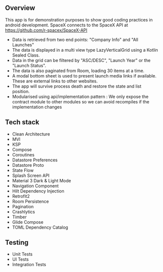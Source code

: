 
## Overview

This app is for demonstration purposes to show good coding practices in android development.
SpaceX connects to the SpaceX API at https://github.com/r-spacex/SpaceX-API

- Data is retrieved from two end points: "Company Info" and "All Launches"
- The data is displayed in a multi view type LazyVerticalGrid using a Kotlin Sealed Class.
- Data in the grid can be filtered by "ASC/DESC", "Launch Year" or the "Launch Status".
- The data is also paginated from Room, loading 30 items at a time.
- A modal bottom sheet is used to present launch media links if available. These are external links to other websites.
- The app will survive process death and restore the state and list position.
- Modularised using api/implementation pattern : We only expose the contract module to other modules so we can avoid recompiles if the implementation changes

## Tech stack

* Clean Architecture
* MVI
* KSP
* Compose
* Coroutines
* Datastore Preferences
* Datastore Proto
* State Flow
* Splash Screen API
* Material 3 Dark & Light Mode
* Navigation Component
* Hilt Dependency Injection
* Retrofit2
* Room Persistence
* Pagination
* Crashlytics
* Timber
* Glide Compose
* TOML Dependency Catalog

## Testing

* Unit Tests
* UI Tests
* Integration Tests